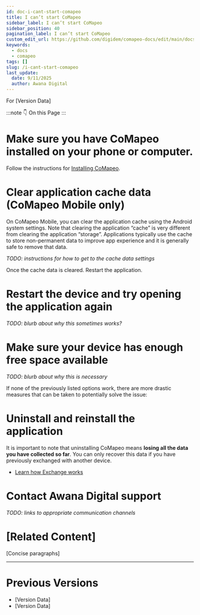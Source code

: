 ```yaml
---
id: doc-i-cant-start-comapeo
title: I can’t start CoMapeo
sidebar_label: I can’t start CoMapeo
sidebar_position: 40
pagination_label: I can’t start CoMapeo
custom_edit_url: https://github.com/digidem/comapeo-docs/edit/main/docs/troubleshooting/i-cant-start-comapeo.md
keywords:
  - docs
  - comapeo
tags: []
slug: /i-cant-start-comapeo
last_update:
  date: 9/11/2025
  author: Awana Digital
---
```


For [Version Data]


:::note 👇 On this Page
:::
# **Make sure you have CoMapeo installed on your phone or computer.**


Follow the instructions for [Installing CoMapeo](?tab=t.5eei5rul4qk3).


# **Clear application cache data (CoMapeo Mobile only)**


On CoMapeo Mobile, you can clear the application cache using the Android system settings. Note that clearing the application “cache” is very different from clearing the application “storage”. Applications typically use the cache to store non-permanent data to improve app experience and it is generally safe to remove that data.


_TODO: instructions for how to get to the cache data settings_


Once the cache data is cleared. Restart the application.


# **Restart the device and try opening the application again**


_TODO: blurb about why this sometimes works?_


# **Make sure your device has enough free space available**


_TODO: blurb about why this is necessary_


If none of the previously listed options work, there are more drastic measures that can be taken to potentially solve the issue:


# **Uninstall and reinstall the application**


It is important to note that uninstalling CoMapeo means **losing all the data you have collected so far**. You can only recover this data if you have previously exchanged with another device.

- [Learn how Exchange works](?tab=t.1caj8zudpyi4)

# **Contact Awana Digital support**


_TODO: links to appropriate communication channels_


# [Related Content]


[Concise paragraphs]


---


# Previous Versions

- [Version Data]
- [Version Data]
